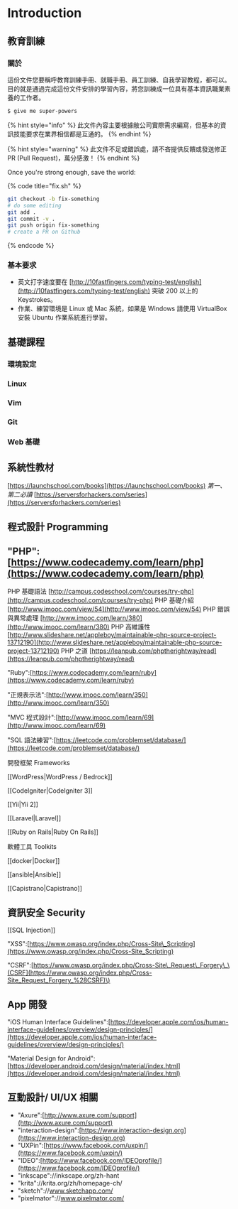 # Introduction

## 教育訓練

### 關於

這份文件您要稱呼教育訓練手冊、就職手冊、員工訓練、自我學習教程，都可以。 目的就是通過完成這份文件安排的學習內容，將您訓練成一位具有基本資訊職業素養的工作者。

```text
$ give me super-powers
```

{% hint style="info" %}
此文件內容主要根據敝公司實際需求編寫，但基本的資訊技能要求在業界相信都是互通的。
{% endhint %}

{% hint style="warning" %}
此文件不足或錯誤處，請不吝提供反饋或發送修正 PR \(Pull Request\)，萬分感激！
{% endhint %}

Once you're strong enough, save the world:

{% code title="fix.sh" %}
```bash
git checkout -b fix-something
# do some editing
git add .
git commit -v .
git push origin fix-something
# create a PR on Github
```
{% endcode %}

### 基本要求

* 英文打字速度要在 [http://10fastfingers.com/typing-test/english](http://10fastfingers.com/typing-test/english) 突破 200 以上的 Keystrokes。
* 作業、練習環境是 Linux 或 Mac 系統，如果是 Windows 請使用 VirtualBox 安裝 Ubuntu 作業系統進行學習。

## 基礎課程

### 環境設定

### Linux

### Vim

### Git

### Web 基礎

## 系統性教材

[https://launchschool.com/books](https://launchschool.com/books) _第一、第二必讀_ [https://serversforhackers.com/series](https://serversforhackers.com/series)

## 程式設計 Programming

## "PHP":[https://www.codecademy.com/learn/php](https://www.codecademy.com/learn/php)

PHP 基礎語法 [http://campus.codeschool.com/courses/try-php](http://campus.codeschool.com/courses/try-php) PHP 基礎介紹 [http://www.imooc.com/view/54](http://www.imooc.com/view/54) PHP 錯誤與異常處理 [http://www.imooc.com/learn/380](http://www.imooc.com/learn/380) PHP 高維護性 [http://www.slideshare.net/appleboy/maintainable-php-source-project-13712190](http://www.slideshare.net/appleboy/maintainable-php-source-project-13712190) PHP 之道 [https://leanpub.com/phptherightway/read](https://leanpub.com/phptherightway/read)

"Ruby":[https://www.codecademy.com/learn/ruby](https://www.codecademy.com/learn/ruby)

"正規表示法":[http://www.imooc.com/learn/350](http://www.imooc.com/learn/350)

"MVC 程式設計":[http://www.imooc.com/learn/69](http://www.imooc.com/learn/69)

"SQL 語法練習":[https://leetcode.com/problemset/database/](https://leetcode.com/problemset/database/)

開發框架 Frameworks

\[\[WordPress\|WordPress / Bedrock\]\]

\[\[CodeIgniter\|CodeIgniter 3\]\]

\[\[Yii\|Yii 2\]\]

\[\[Laravel\|Laravel\]\]

\[\[Ruby on Rails\|Ruby On Rails\]\]

軟體工具 Toolkits

\[\[docker\|Docker\]\]

\[\[ansible\|Ansible\]\]

\[\[Capistrano\|Capistrano\]\]

## 資訊安全 Security

\[\[SQL Injection\]\]

"XSS":[https://www.owasp.org/index.php/Cross-Site\_Scripting](https://www.owasp.org/index.php/Cross-Site_Scripting)

"CSRF":[https://www.owasp.org/index.php/Cross-Site\_Request\_Forgery\_\(CSRF](https://www.owasp.org/index.php/Cross-Site_Request_Forgery_%28CSRF)\)

## App 開發

"iOS Human Interface Guidelines":[https://developer.apple.com/ios/human-interface-guidelines/overview/design-principles/](https://developer.apple.com/ios/human-interface-guidelines/overview/design-principles/)

"Material Design for Android":[https://developer.android.com/design/material/index.html](https://developer.android.com/design/material/index.html)

## 互動設計/ UI/UX 相關

* "Axure":[http://www.axure.com/support](http://www.axure.com/support)
* "interaction-design":[https://www.interaction-design.org](https://www.interaction-design.org)
* "UXPin":[https://www.facebook.com/uxpin/](https://www.facebook.com/uxpin/)
* "IDEO":[https://www.facebook.com/IDEOprofile/](https://www.facebook.com/IDEOprofile/)
* "inkscape"://inkscape.org/zh-hant
* "krita"://krita.org/zh/homepage-ch/
* "sketch"://www.sketchapp.com/
* "pixelmator"://www.pixelmator.com/

